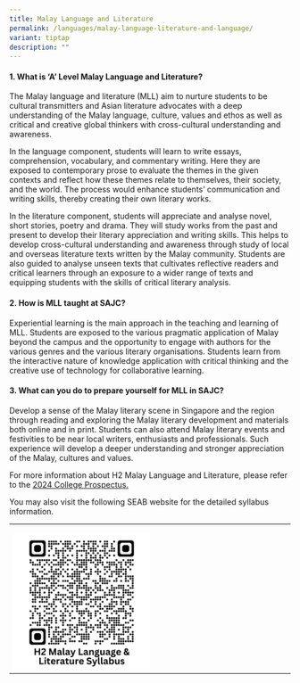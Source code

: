 ```yaml
---
title: Malay Language and Literature
permalink: /languages/malay-language-literature-and-language/
variant: tiptap
description: ""
---
```

<h4><strong>1. What is ‘A’ Level Malay Language and Literature?</strong></h4><p>The Malay language and literature (MLL) aim to nurture students to be cultural transmitters and Asian literature advocates with a deep understanding of the Malay language, culture, values and ethos as well as critical and creative global thinkers with cross-cultural understanding and awareness.</p><p>In the language component, students will learn to write essays, comprehension, vocabulary, and commentary writing. Here they are exposed to contemporary prose to evaluate the themes in the given contexts and reflect how these themes relate to themselves, their society, and the world. The process would enhance students’ communication and writing skills, thereby creating their own literary works.</p><p>In the literature component, students will appreciate and analyse novel, short stories, poetry and drama. They will study works from the past and present to develop their literary appreciation and writing skills. This helps to develop cross-cultural understanding and awareness through study of local and overseas literature texts written by the Malay community. Students are also guided to analyse unseen texts that cultivates reflective readers and critical learners through an exposure to a wider range of texts and equipping students with the skills of critical literary analysis.</p><h4><strong>2. How is MLL taught at SAJC?</strong></h4><p>Experiential learning is the main approach in the teaching and learning of MLL. Students are exposed to the various pragmatic application of Malay beyond the campus and the opportunity to engage with authors for the various genres and the various literary organisations. Students learn from the interactive nature of knowledge application with critical thinking and the creative use of technology for collaborative learning.</p><h4><strong>3. What can you do to prepare yourself for MLL in SAJC?</strong></h4><p>Develop a sense of the Malay literary scene in Singapore and the region through reading and exploring the Malay literary development and materials both online and in print. Students can also attend Malay literary events and festivities to be near local writers, enthusiasts and professionals. Such experience will develop a deeper understanding and stronger appreciation of the Malay, cultures and values.</p><p></p><p>For more information about H2 Malay Language and Literature, please refer to the <a href="/files/2024/SAJC_Prospectus_2024.pdf" rel="noopener noreferrer nofollow" target="_blank">2024 College Prospectus.</a></p><p>You may also visit the following SEAB website for the detailed syllabus information.</p><table><tbody><tr><td rowspan="1" colspan="1"><p></p><div class="isomer-image-wrapper"><img style="width: 50%;" height="auto" width="100%" alt="" src="/images/QR Codes/H2_MLL_QR.png"></div></td></tr></tbody></table><p></p>